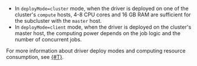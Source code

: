 * In `deployMode=cluster` mode, when the driver is deployed on one of the cluster's `compute` hosts, 4-8 CPU cores and 16 GB RAM are sufficient for the subcluster with the `master` host.
* In `deployMode=client` mode, when the driver is deployed on the cluster's master host, the computing power depends on the job logic and the number of concurrent jobs.

For more information about driver deploy modes and computing resource consumption, see [{#T}](../../data-proc/concepts/spark-sql.md#resource-management).
